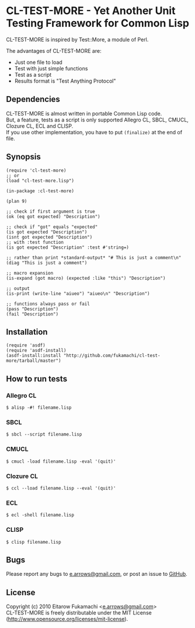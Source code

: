 # CL-TEST-MORE - Yet Another Unit Testing Framework for Common Lisp

CL-TEST-MORE is inspired by Test::More, a module of Perl.

The advantages of CL-TEST-MORE are:

* Just one file to load
* Test with just simple functions
* Test as a script
* Results format is "Test Anything Protocol"

## Dependencies

CL-TEST-MORE is almost written in portable Common Lisp code.  
But, a feature, tests as a script is only supported Allegro CL, SBCL, CMUCL, Clozure CL, ECL and CLISP.  
If you use other implementation, you have to put <code>(finalize)</code> at the end of file.

## Synopsis

    (require 'cl-test-more)
    ;; or
    (load "cl-test-more.lisp")
    
    (in-package :cl-test-more)
    
    (plan 9)
    
    ;; check if first argument is true
    (ok (eq got expected) "Description")
    
    ;; check if "got" equals "expected"
    (is got expected "Description")
    (isnt got expected "Description")
    ;; with :test function
    (is got expected "Description" :test #'string=)
    
    ;; rather than print *standard-output* "# This is just a comment\n"
    (diag "This is just a comment")
    
    ;; macro expansion
    (is-expand (got macro) (expected :like "this") "Description")
    
    ;; output
    (is-print (write-line "aiueo") "aiueo\n" "Description")
    
    ;; functions always pass or fail
    (pass "Description")
    (fail "Description")

## Installation

    (require 'asdf)
    (require 'asdf-install)
    (asdf-install:install "http://github.com/fukamachi/cl-test-more/tarball/master")

## How to run tests

### Allegro CL

    $ alisp -#! filename.lisp

### SBCL

    $ sbcl --script filename.lisp

### CMUCL

    $ cmucl -load filename.lisp -eval '(quit)'

### Clozure CL

    $ ccl --load filename.lisp --eval '(quit)'

### ECL

    $ ecl -shell filename.lisp

### CLISP

    $ clisp filename.lisp

## Bugs

Please report any bugs to e.arrows@gmail.com, or post an issue to [GitHub](http://github.com/fukamachi/cl-test-more/issues).

## License

Copyright (c) 2010 Eitarow Fukamachi &lt;e.arrows@gmail.com&gt;  
CL-TEST-MORE is freely distributable under the MIT License (http://www.opensource.org/licenses/mit-license).
